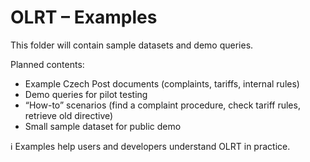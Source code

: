 # OLRT – Examples

This folder will contain sample datasets and demo queries.

Planned contents:
- Example Czech Post documents (complaints, tariffs, internal rules)
- Demo queries for pilot testing
- “How-to” scenarios (find a complaint procedure, check tariff rules, retrieve old directive)
- Small sample dataset for public demo

ℹ️ Examples help users and developers understand OLRT in practice.
